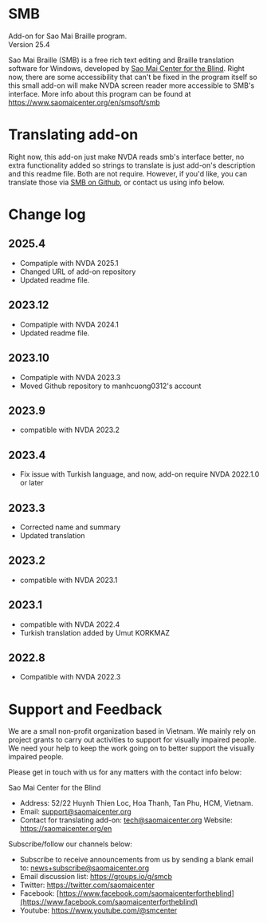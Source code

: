 # SMB
Add-on for Sao Mai Braille program.  
Version 25.4

Sao Mai Braille (SMB) is a free rich text editing and Braille translation software for Windows, developed by [Sao Mai Center for the Blind](https://www.saomaicenter.org/en).
Right now, there are some accessibility that can't be fixed in the program itself so this small add-on will make NVDA screen reader more accessible to SMB's interface.
More info about this program can be found at <https://www.saomaicenter.org/en/smsoft/smb>

# Translating add-on
Right now, this add-on just make NVDA reads smb's interface better, no extra functionality added so strings to translate is just add-on's description and this readme file.
Both are not require.
However, if you'd like, you can translate those via [SMB on Github](https://github.com/manhcuong0312/SMB), or contact us using info below.

# Change log
## 2025.4
- Compatiple with NVDA 2025.1
- Changed URL of add-on repository
- Updated readme file.

## 2023.12
- Compatiple with NVDA 2024.1
- Updated readme file.

## 2023.10
- Compatiple with NVDA 2023.3
- Moved Github repository to manhcuong0312's account

## 2023.9
- compatible with NVDA 2023.2

## 2023.4
- Fix issue with Turkish language, and now, add-on require NVDA 2022.1.0 or later

## 2023.3
- Corrected name and summary
- Updated translation

## 2023.2
- compatible with NVDA 2023.1

## 2023.1
- compatible with NVDA 2022.4
- Turkish translation added by Umut KORKMAZ

## 2022.8
- Compatible with NVDA 2022.3

# Support and Feedback

We are a small non-profit organization based in Vietnam.
We mainly rely on project grants to carry out activities to support for visually impaired people.
We need your help to keep the work going on to better support the visually impaired people.

Please get in touch with us for any matters with the contact info below:

Sao Mai Center for the Blind

- Address: 52/22 Huynh Thien Loc, Hoa Thanh, Tan Phu, HCM, Vietnam.
- Email: [support@saomaicenter.org](mailto:support@saomaicenter.org)
- Contact for translating add-on: [tech@saomaicenter.org](mailto:tech@saomaicenter.org)
Website: <https://saomaicenter.org/en>

Subscribe/follow our channels below:
- Subscribe to receive announcements from us by sending a blank email to: news+subscribe@saomaicenter.org
- Email discussion list: <https://groups.io/g/smcb>
- Twitter: <https://twitter.com/saomaicenter>
- Facebook: [https://www.facebook.com/saomaicenterfortheblind](https://www.facebook.com/saomaicenterfortheblind)
- Youtube: <https://www.youtube.com/@smcenter>